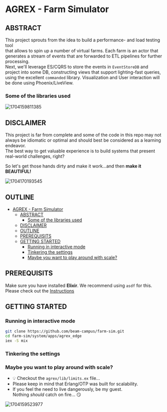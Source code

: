 # AGREX - Farm Simulator

## ABSTRACT

This project sprouts from the idea to build a performance- and load testing tool  
that allows to spin up a number of virtual farms.
Each farm is an actor that generates a stream of events that are forwarded to ETL pipelines for further processing.  
Next, we'll leverage ES/CQRS to store the events in `EventStoreDB` and project into some DB, constructing views that support lighting-fast queries, using the excellent `commanded`  library. Visualization and User interaction will be done using Phoenix/LiveView.


### Some of the libraries used

![1704159811385](image/README/1704159811385.png)

## DISCLAIMER

This project is far from complete and some of the code in this repo may not always be idiomatic or optimal and should best be considered as a learning endeavor.  
The best way to get valuable experience is to build systems that present real-world challenges, right?

So let's get those hands dirty and make it work...and then **make it BEAUTIFUL!**

![1704170193545](image/README/1704170193545.png)


## OUTLINE

- [AGREX - Farm Simulator](#agrex---farm-simulator)
  - [ABSTRACT](#abstract)
    - [Some of the libraries used](#some-of-the-libraries-used)
  - [DISCLAIMER](#disclaimer)
  - [OUTLINE](#outline)
  - [PREREQUISITS](#prerequisits)
  - [GETTING STARTED](#getting-started)
    - [Running in interactive mode](#running-in-interactive-mode)
    - [Tinkering the settings](#tinkering-the-settings)
    - [Maybe you want to play around with scale?](#maybe-you-want-to-play-around-with-scale)

## PREREQUISITS

Make sure you have installed **Elixir**.
We recommend using `asdf` for this.  
Please check out the [Instructions](https://thinkingelixir.com/install-elixir-using-asdf/)

## GETTING STARTED

### Running in interactive mode

```bash
git clone https://github.com/beam-campus/farm-sim.git
cd farm-sim/system/apps/agrex_edge
iex -S mix

```

### Tinkering the settings

### Maybe you want to play around with scale?

- :bulb: Checkout the `agrex/lib/limits.ex` file...
- Please keep in mind that Erlang/OTP was built for scalability.
- If you feel the need to live dangerously, be my guest.  
Nothing _should_ catch on fire... :smirk:

![1704159523977](image/README/1704159523977.png)
